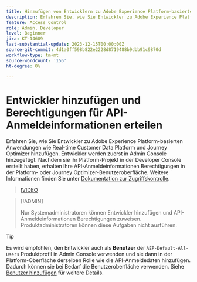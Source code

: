 ```yaml
---
title: Hinzufügen von Entwicklern zu Adobe Experience Platform-basierten Anwendungen
description: Erfahren Sie, wie Sie Entwickler zu Adobe Experience Platform-basierten Anwendungen hinzufügen und Berechtigungen für API-Anmeldeinformationen erteilen.
feature: Access Control
role: Admin, Developer
level: Beginner
jira: KT-14689
last-substantial-update: 2023-12-15T00:00:00Z
source-git-commit: 4d1a0ff598b822e2228d8719488b9dbb91c9870d
workflow-type: tm+mt
source-wordcount: '156'
ht-degree: 0%

---
```


# Entwickler hinzufügen und Berechtigungen für API-Anmeldeinformationen erteilen

Erfahren Sie, wie Sie Entwickler zu Adobe Experience Platform-basierten Anwendungen wie Real-time Customer Data Platform und Journey Optimizer hinzufügen. Entwickler werden zuerst in Admin Console hinzugefügt. Nachdem sie ihr Platform-Projekt in der Developer Console erstellt haben, erhalten ihre API-Anmeldeinformationen Berechtigungen in der Platform- oder Journey Optimizer-Benutzeroberfläche. Weitere Informationen finden Sie unter [Dokumentation zur Zugriffskontrolle](https://experienceleague.adobe.com/docs/experience-platform/access-control/home.html?lang=de).

>[!VIDEO](https://video.tv.adobe.com/v/3426407?learn=on)

>[!ADMIN]
>
>Nur Systemadministratoren können Entwickler hinzufügen und API-Anmeldeinformationen Berechtigungen zuweisen. Produktadministratoren können diese Aufgaben nicht ausführen.

>[!TIP]
>
>Es wird empfohlen, den Entwickler auch als **Benutzer** der `AEP-Default-All-Users` Produktprofil in Admin Console verwenden und sie dann in der Platform-Oberfläche derselben Rolle wie die API-Anmeldedaten hinzufügen. Dadurch können sie bei Bedarf die Benutzeroberfläche verwenden. Siehe [Benutzer hinzufügen](add-users.md) für weitere Details.

